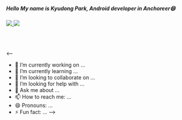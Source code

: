 ##### Hello My name is Kyudong Park, Android developer in Anchoreer😄

<a href="">
  <img align="center|top" src="https://github-readme-stats.vercel.app/api?username=kyudong3&show_icons=true&theme=tokyonight&hide=issues" />
</a>
<a href="">
  <img align="center|top" src="https://github-readme-stats.vercel.app/api/top-langs/?username=kyudong3&layout=compact&theme=tokyonight" />
</a>

<br><br>

<--
- 🔭 I’m currently working on ...
- 🌱 I’m currently learning ...
- 👯 I’m looking to collaborate on ...
- 🤔 I’m looking for help with ...
- 💬 Ask me about ...
- 📫 How to reach me: ...
- 😄 Pronouns: ...
- ⚡ Fun fact: ...
-->
